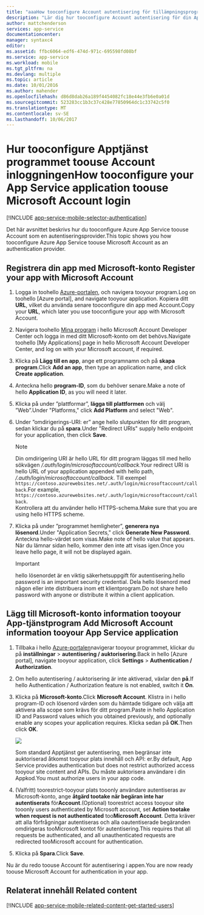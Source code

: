 ```yaml
---
title: "aaaHow tooconfigure Account autentisering för tillämpningsprogrammet Apptjänster"
description: "Lär dig hur tooconfigure Account autentisering för din App Services-tjänstprogrammet."
author: mattchenderson
services: app-service
documentationcenter: 
manager: syntaxc4
editor: 
ms.assetid: ffbc6064-edf6-474d-971c-695598fd08bf
ms.service: app-service
ms.workload: mobile
ms.tgt_pltfrm: na
ms.devlang: multiple
ms.topic: article
ms.date: 10/01/2016
ms.author: mahender
ms.openlocfilehash: d86d8dab26a189f4454082fc18e44e3fb6e0a01d
ms.sourcegitcommit: 523283cc1b3c37c428e77850964dc1c33742c5f0
ms.translationtype: MT
ms.contentlocale: sv-SE
ms.lasthandoff: 10/06/2017
---
```

# <a name="how-tooconfigure-your-app-service-application-toouse-microsoft-account-login"></a><span data-ttu-id="129ec-103">Hur tooconfigure Apptjänst programmet toouse Account inloggningen</span><span class="sxs-lookup"><span data-stu-id="129ec-103">How tooconfigure your App Service application toouse Microsoft Account login</span></span>
[!INCLUDE [app-service-mobile-selector-authentication](../../includes/app-service-mobile-selector-authentication.md)]

<span data-ttu-id="129ec-104">Det här avsnittet beskrivs hur du tooconfigure Azure App Service toouse Account som en autentiseringsprovider.</span><span class="sxs-lookup"><span data-stu-id="129ec-104">This topic shows you how tooconfigure Azure App Service toouse Microsoft Account as an authentication provider.</span></span> 

## <span data-ttu-id="129ec-105"><a name="register-microsoft-account"></a>Registrera din app med Microsoft-konto</span><span class="sxs-lookup"><span data-stu-id="129ec-105"><a name="register-microsoft-account"> </a>Register your app with Microsoft Account</span></span>
1. <span data-ttu-id="129ec-106">Logga in toohello [Azure-portalen], och navigera tooyour program.</span><span class="sxs-lookup"><span data-stu-id="129ec-106">Log on toohello [Azure portal], and navigate tooyour application.</span></span> <span data-ttu-id="129ec-107">Kopiera ditt **URL**, vilket du använda senare tooconfigure din app med Account.</span><span class="sxs-lookup"><span data-stu-id="129ec-107">Copy your **URL**, which later you use tooconfigure your app with Microsoft Account.</span></span>
2. <span data-ttu-id="129ec-108">Navigera toohello [Mina program] i hello Microsoft Account Developer Center och logga in med ditt Microsoft-konto om det behövs.</span><span class="sxs-lookup"><span data-stu-id="129ec-108">Navigate toohello [My Applications] page in hello Microsoft Account Developer Center, and log on with your Microsoft account, if required.</span></span>
3. <span data-ttu-id="129ec-109">Klicka på **Lägg till en app**, ange ett programnamn och på **skapa program**.</span><span class="sxs-lookup"><span data-stu-id="129ec-109">Click **Add an app**, then type an application name, and click **Create application**.</span></span>
4. <span data-ttu-id="129ec-110">Anteckna hello **program-ID**, som du behöver senare.</span><span class="sxs-lookup"><span data-stu-id="129ec-110">Make a note of hello **Application ID**, as you will need it later.</span></span> 
5. <span data-ttu-id="129ec-111">Klicka på under ”plattformar”, **lägga till plattformen** och välj ”Web”.</span><span class="sxs-lookup"><span data-stu-id="129ec-111">Under "Platforms," click **Add Platform** and select "Web".</span></span>
6. <span data-ttu-id="129ec-112">Under ”omdirigerings-URI: er” ange hello slutpunkten för ditt program, sedan klickar du på **spara**.</span><span class="sxs-lookup"><span data-stu-id="129ec-112">Under "Redirect URIs" supply hello endpoint for your application, then click **Save**.</span></span> 
   
   > [!NOTE]
   > <span data-ttu-id="129ec-113">Din omdirigering URI är hello URL för ditt program läggas till med hello sökvägen */.auth/login/microsoftaccount/callback*.</span><span class="sxs-lookup"><span data-stu-id="129ec-113">Your redirect URI is hello URL of your application appended with hello path, */.auth/login/microsoftaccount/callback*.</span></span> <span data-ttu-id="129ec-114">Till exempel `https://contoso.azurewebsites.net/.auth/login/microsoftaccount/callback`.</span><span class="sxs-lookup"><span data-stu-id="129ec-114">For example, `https://contoso.azurewebsites.net/.auth/login/microsoftaccount/callback`.</span></span>   
   > <span data-ttu-id="129ec-115">Kontrollera att du använder hello HTTPS-schema.</span><span class="sxs-lookup"><span data-stu-id="129ec-115">Make sure that you are using hello HTTPS scheme.</span></span>
   
7. <span data-ttu-id="129ec-116">Klicka på under ”programmet hemligheter”, **generera nya lösenord**.</span><span class="sxs-lookup"><span data-stu-id="129ec-116">Under "Application Secrets," click **Generate New Password**.</span></span> <span data-ttu-id="129ec-117">Anteckna hello-värdet som visas.</span><span class="sxs-lookup"><span data-stu-id="129ec-117">Make note of hello value that appears.</span></span> <span data-ttu-id="129ec-118">När du lämnar sidan hello, kommer den inte att visas igen.</span><span class="sxs-lookup"><span data-stu-id="129ec-118">Once you leave hello page, it will not be displayed again.</span></span>

    > [!IMPORTANT]
    > <span data-ttu-id="129ec-119">hello lösenordet är en viktig säkerhetsuppgift för autentisering.</span><span class="sxs-lookup"><span data-stu-id="129ec-119">hello password is an important security credential.</span></span> <span data-ttu-id="129ec-120">Dela hello lösenord med någon eller inte distribuera inom ett klientprogram.</span><span class="sxs-lookup"><span data-stu-id="129ec-120">Do not share hello password with anyone or distribute it within a client application.</span></span>

## <span data-ttu-id="129ec-121"><a name="secrets"></a>Lägg till Microsoft-konto information tooyour App-tjänstprogram</span><span class="sxs-lookup"><span data-stu-id="129ec-121"><a name="secrets"> </a>Add Microsoft Account information tooyour App Service application</span></span>
1. <span data-ttu-id="129ec-122">Tillbaka i hello [Azure-portalen]navigerar tooyour programmet, klickar du på **inställningar** > **autentisering / auktorisering**.</span><span class="sxs-lookup"><span data-stu-id="129ec-122">Back in hello [Azure portal], navigate tooyour application, click **Settings** > **Authentication / Authorization**.</span></span>
2. <span data-ttu-id="129ec-123">Om hello autentisering / auktorisering är inte aktiverad, växlar den **på**.</span><span class="sxs-lookup"><span data-stu-id="129ec-123">If hello Authentication / Authorization feature is not enabled, switch it **On**.</span></span>
3. <span data-ttu-id="129ec-124">Klicka på **Microsoft-konto**.</span><span class="sxs-lookup"><span data-stu-id="129ec-124">Click **Microsoft Account**.</span></span> <span data-ttu-id="129ec-125">Klistra in i hello program-ID och lösenord värden som du hämtade tidigare och välja att aktivera alla scope som krävs för ditt program.</span><span class="sxs-lookup"><span data-stu-id="129ec-125">Paste in hello Application ID and Password values which you obtained previously, and optionally enable any scopes your application requires.</span></span> <span data-ttu-id="129ec-126">Klicka sedan på **OK**.</span><span class="sxs-lookup"><span data-stu-id="129ec-126">Then click **OK**.</span></span>
   
    ![][1]
   
    <span data-ttu-id="129ec-127">Som standard Apptjänst ger autentisering, men begränsar inte auktoriserad åtkomst tooyour plats innehåll och API: er.</span><span class="sxs-lookup"><span data-stu-id="129ec-127">By default, App Service provides authentication but does not restrict authorized access tooyour site content and APIs.</span></span> <span data-ttu-id="129ec-128">Du måste auktorisera användare i din Appkod.</span><span class="sxs-lookup"><span data-stu-id="129ec-128">You must authorize users in your app code.</span></span>
4. <span data-ttu-id="129ec-129">(Valfritt) toorestrict-tooyour plats tooonly användare autentiseras av Microsoft-konto, ange **åtgärd tootake när begäran inte har autentiserats** för**Account**.</span><span class="sxs-lookup"><span data-stu-id="129ec-129">(Optional) toorestrict access tooyour site tooonly users authenticated by Microsoft account, set **Action tootake when request is not authenticated** too**Microsoft Account**.</span></span> <span data-ttu-id="129ec-130">Detta kräver att alla förfrågningar autentiseras och alla oautentiserade begäranden omdirigeras tooMicrosoft kontot för autentisering.</span><span class="sxs-lookup"><span data-stu-id="129ec-130">This requires that all requests be authenticated, and all unauthenticated requests are redirected tooMicrosoft account for authentication.</span></span>
5. <span data-ttu-id="129ec-131">Klicka på **Spara**.</span><span class="sxs-lookup"><span data-stu-id="129ec-131">Click **Save**.</span></span>

<span data-ttu-id="129ec-132">Nu är du redo toouse Account för autentisering i appen.</span><span class="sxs-lookup"><span data-stu-id="129ec-132">You are now ready toouse Microsoft Account for authentication in your app.</span></span>

## <span data-ttu-id="129ec-133"><a name="related-content"></a>Relaterat innehåll</span><span class="sxs-lookup"><span data-stu-id="129ec-133"><a name="related-content"> </a>Related content</span></span>
[!INCLUDE [app-service-mobile-related-content-get-started-users](../../includes/app-service-mobile-related-content-get-started-users.md)]

<!-- Images. -->

[0]: ./media/app-service-mobile-how-to-configure-microsoft-authentication/app-service-microsoftaccount-redirect.png
[1]: ./media/app-service-mobile-how-to-configure-microsoft-authentication/mobile-app-microsoftaccount-settings.png

<!-- URLs. -->

[Mina program]: http://go.microsoft.com/fwlink/p/?LinkId=262039
[Azure-portalen]: https://portal.azure.com/
